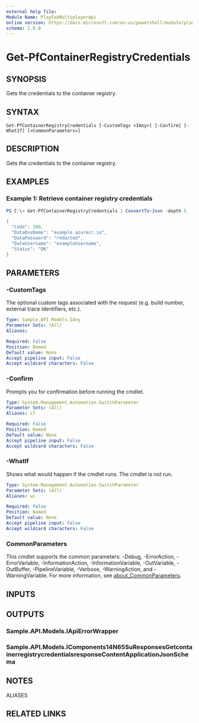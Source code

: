```yaml
---
external help file:
Module Name: PlayFabMultiplayerApi
online version: https://docs.microsoft.com/en-us/powershell/module/playfabmultiplayerapi/get-pfcontainerregistrycredentials
schema: 2.0.0
---
```


# Get-PfContainerRegistryCredentials

## SYNOPSIS
Gets the credentials to the container registry.

## SYNTAX

```
Get-PfContainerRegistryCredentials [-CustomTags <IAny>] [-Confirm] [-WhatIf] [<CommonParameters>]
```

## DESCRIPTION
Gets the credentials to the container registry.

## EXAMPLES

### Example 1: Retrieve container registry credentials
```powershell
PS C:\> Get-PfContainerRegistryCredentials | ConvertTo-Json -depth 5

{
  "Code": 200,
  "DataDnsName": "example.azurecr.io",
  "DataPassword": "redacted",
  "DataUsername": "exampleUsername",
  "Status": "OK"
}
```



## PARAMETERS

### -CustomTags
The optional custom tags associated with the request (e.g.
build number, external trace identifiers, etc.).

```yaml
Type: Sample.API.Models.IAny
Parameter Sets: (All)
Aliases:

Required: False
Position: Named
Default value: None
Accept pipeline input: False
Accept wildcard characters: False
```

### -Confirm
Prompts you for confirmation before running the cmdlet.

```yaml
Type: System.Management.Automation.SwitchParameter
Parameter Sets: (All)
Aliases: cf

Required: False
Position: Named
Default value: None
Accept pipeline input: False
Accept wildcard characters: False
```

### -WhatIf
Shows what would happen if the cmdlet runs.
The cmdlet is not run.

```yaml
Type: System.Management.Automation.SwitchParameter
Parameter Sets: (All)
Aliases: wi

Required: False
Position: Named
Default value: None
Accept pipeline input: False
Accept wildcard characters: False
```

### CommonParameters
This cmdlet supports the common parameters: -Debug, -ErrorAction, -ErrorVariable, -InformationAction, -InformationVariable, -OutVariable, -OutBuffer, -PipelineVariable, -Verbose, -WarningAction, and -WarningVariable. For more information, see [about_CommonParameters](http://go.microsoft.com/fwlink/?LinkID=113216).

## INPUTS

## OUTPUTS

### Sample.API.Models.IApiErrorWrapper

### Sample.API.Models.IComponents14N65SuResponsesGetcontainerregistrycredentialsresponseContentApplicationJsonSchema

## NOTES

ALIASES

## RELATED LINKS

